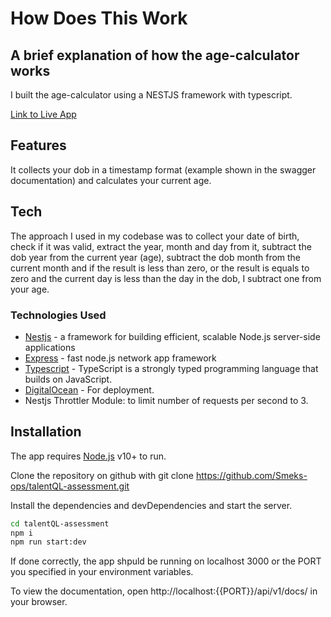# How Does This Work
## A brief explanation of how the age-calculator works

I built the age-calculator using a NESTJS framework with typescript.

[Link to Live App](https://octopus-app-eqgz8.ondigitalocean.app/api/v1/docs/)

## Features

It collects your dob in a timestamp format (example shown in the swagger documentation) and calculates your current age.
## Tech

The approach I used in my codebase was to collect your date of birth, check if it was valid, extract the year, month and day from it, subtract the dob year from the current year (age),   subtract the dob month from the current month and if the result is less than zero, or the result is equals to zero and the current day is less than the day in the dob, I subtract one from your age.
### Technologies Used

-  [Nestjs](https://docs.nestjs.com/) - a framework for building efficient, scalable Node.js server-side applications
-  [Express](https://expressjs.com/) - fast node.js network app framework 
-  [Typescript](https://www.typescriptlang.org/) - TypeScript is a strongly typed programming language that builds on JavaScript.
-  [DigitalOcean](https://www.digitalocean.com/) - For deployment.
-  Nestjs Throttler Module: to limit number of requests per second to 3.

## Installation

The app requires [Node.js](https://nodejs.org/) v10+ to run.

Clone the repository on github with git clone https://github.com/Smeks-ops/talentQL-assessment.git

Install the dependencies and devDependencies and start the server.

```sh
cd talentQL-assessment
npm i
npm run start:dev
```

If done correctly, the app shpuld be running on localhost 3000 or the PORT you specified in your environment variables.

To view the documentation, open http://localhost:{{PORT}}/api/v1/docs/ in your browser.
